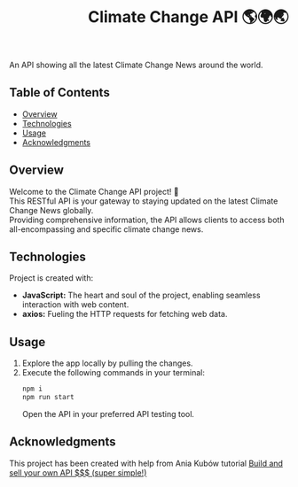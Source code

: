 <h1 align="right">Climate Change API 🌎🌍🌏</h1><br>

An API showing all the latest Climate Change News around the world.  

## Table of Contents
- [Overview](#overview)
- [Technologies](#technologies)
- [Usage](#usage)
- [Acknowledgments](#acknowledgments)

## Overview
Welcome to the Climate Change API project! 🚀   
This RESTful API is your gateway to staying updated on the latest Climate Change News globally.  
Providing comprehensive information, the API allows clients to access both all-encompassing and specific climate change news.    

## Technologies
Project is created with:
- **JavaScript:** The heart and soul of the project, enabling seamless interaction with web content.
- **axios:** Fueling the HTTP requests for fetching web data.

## Usage
1. Explore the app locally by pulling the changes.
2. Execute the following commands in your terminal:
    ```bash
    npm i
    npm run start
    ```
    Open the API in your preferred API testing tool.  

## Acknowledgments
This project has been created with help from Ania Kubów tutorial <a href="https://www.youtube.com/watch?v=GK4Pl-GmPHk">Build and sell your own API $$$ (super simple!)
